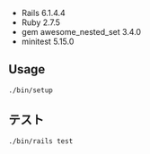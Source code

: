 - Rails 6.1.4.4
- Ruby 2.7.5
- gem awesome_nested_set 3.4.0
- minitest 5.15.0

## Usage

```
./bin/setup
```

## テスト

```
./bin/rails test
```
